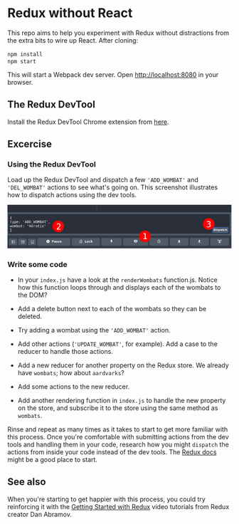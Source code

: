 # Redux without React

This repo aims to help you experiment with Redux without distractions from the extra bits to wire up React. After cloning:

```shell
npm install
npm start
```

This will start a Webpack dev server. Open [http://localhost:8080](http://localhost:8080) in your browser.

## The Redux DevTool

Install the Redux DevTool Chrome extension from [here](https://chrome.google.com/webstore/detail/redux-devtools/lmhkpmbekcpmknklioeibfkpmmfibljd).

## Excercise

### Using the Redux DevTool

Load up the Redux DevTool and dispatch a few `'ADD_WOMBAT'` and `'DEL_WOMBAT'` actions to see what's going on. This screenshot illustrates how to dispatch actions using the dev tools.

![Dispatching actions using Redux dev tools](./screenshot1.png)

### Write some code

- In your `index.js` have a look at the `renderWombats` function.js. Notice how this function loops through and displays each of the wombats to the DOM?

- Add a delete button next to each of the wombats so they can be deleted.
- Try adding a wombat using the `'ADD_WOMBAT'` action.
- Add other actions (`'UPDATE_WOMBAT'`, for example). Add a case to the reducer to handle those actions.
- Add a new reducer for another property on the Redux store. We already have `wombats`; how about `aardvarks`?
- Add some actions to the new reducer.
- Add another rendering function in `index.js` to handle the new property on the store, and subscribe it to the store using the same method as `wombats`.

Rinse and repeat as many times as it takes to start to get more familiar with this process.  Once you're comfortable with submitting actions from the dev tools and handling them in your code, research how you might `dispatch` the actions from inside your code instead of the dev tools. The [Redux docs](http://redux.js.org/docs/api/Store.html#dispatch) might be a good place to start.

## See also

When you're starting to get happier with this process, you could try reinforcing it with the [Getting Started with Redux](https://egghead.io/courses/getting-started-with-redux) video tutorials from Redux creator Dan Abramov.
